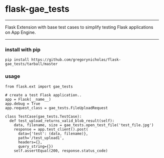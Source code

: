# flask-gae_tests

--------------

Flask Extension with base test cases to simplify testing Flask applications
on App Engine.

----

### install with pip
`pip install https://github.com/gregorynicholas/flask-gae_tests/tarball/master`

### usage

    from flask.ext import gae_tests

    # create a test Flask application..
    app = Flask(__name__)
    app.debug = True
    app.request_class = gae_tests.FileUploadRequest

    class TestCase(gae_tests.TestCase):
      def test_upload_returns_valid_blob_result(self):
        data, filename, size = gae_tests.open_test_file('test_file.jpg')
        response = app.test_client().post(
          data={'test': (data, filename)},
          path='/test_upload1',
          headers={},
          query_string={})
        self.assertEqual(200, response.status_code)

